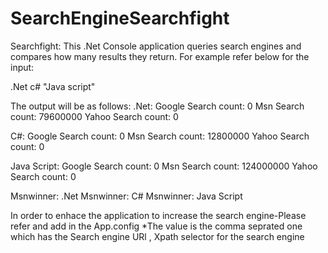 # SearchEngineSearchfight
Searchfight: This .Net Console application queries search engines and compares how many results they return.
For example refer below for the input:

.Net c# "Java script"
 
The output will be as follows:
.Net:
Google Search count: 0
Msn Search count: 79600000
Yahoo Search count: 0

C#:
Google Search count: 0
Msn Search count: 12800000
Yahoo Search count: 0

Java Script:
Google Search count: 0
Msn Search count: 124000000
Yahoo Search count: 0

Msnwinner: .Net
Msnwinner: C#
Msnwinner: Java Script

In order to enhace the application to increase the search engine-Please refer and add in the App.config
*The value is the comma seprated one which has the Search engine URl , Xpath selector for the search engine
   <appSettings>
      <add key="Google" value="http://www.google.com/search?q=,resultStats"/>
      <add key="Msn" value="http://www.bing.com/search?q=,sb_count"/>
      <add key="Yahoo" value="http://search.yahoo.com/search?p=,resultCount"/>
     </appSettings>
